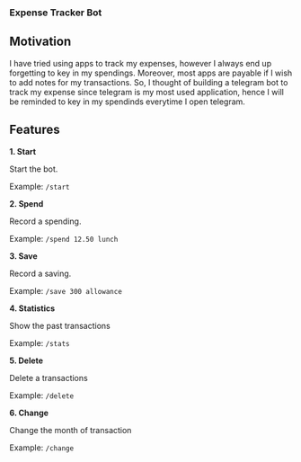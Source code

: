 ### Expense Tracker Bot

## Motivation
I have tried using apps to track my expenses, however I always end up forgetting to key in my spendings. Moreover, most apps are payable if I wish to add notes for my transactions. So, I thought of building a telegram bot to track my expense since telegram is my most used application, hence I will be reminded to key in my spendinds everytime I open telegram.

## Features

**1. Start**

Start the bot.

Example:
` /start `

**2. Spend**

Record a spending.

Example:
`/spend 12.50 lunch`

**3. Save**

Record a saving.

Example:
`/save 300 allowance`

**4. Statistics**

Show the past transactions

Example:
`/stats`

**5. Delete**

Delete a transactions

Example:
`/delete`

**6. Change**

Change the month of transaction

Example:
`/change`




